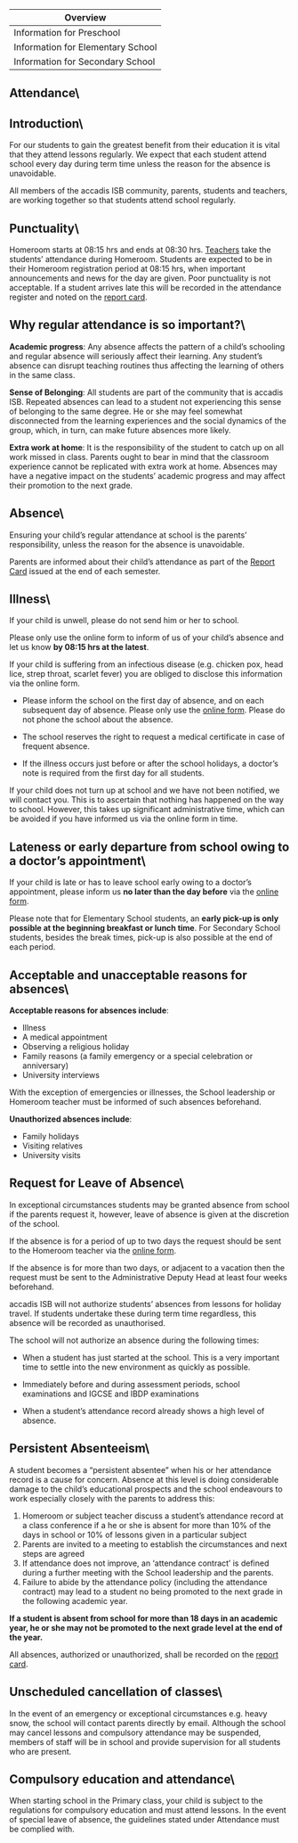 | Overview |
| --- |
| Information for Preschool | no |
| Information for Elementary School | yes |
| Information for Secondary School | yes |

## Attendance\ 

## Introduction\ 

For our students to gain the greatest benefit from their education it is vital that they attend lessons regularly. We expect that each student attend school every day during term time unless the reason for the absence is unavoidable.

All members of the accadis ISB community, parents, students and teachers, are working together so that students attend school regularly.

## Punctuality\ 

Homeroom starts at 08:15 hrs and ends at 08:30 hrs. [Teachers](https://en.wiki.accadis-isb.net/Homeroom_Teacher_and_Subject_Teacher) take the students’ attendance during Homeroom. Students are expected to be in their Homeroom registration period at 08:15 hrs, when important announcements and news for the day are given. Poor punctuality is not acceptable. If a student arrives late this will be recorded in the attendance register and noted on the [report card](https://en.wiki.accadis-isb.net/Grades_and_Report_Cards).

## Why regular attendance is so important?\ 

**Academic progress**: Any absence affects the pattern of a child’s schooling and regular absence will seriously affect their learning. Any student’s absence can disrupt teaching routines thus affecting the learning of others in the same class.

**Sense of Belonging**: All students are part of the community that is accadis ISB. Repeated absences can lead to a student not experiencing this sense of belonging to the same degree. He or she may feel somewhat disconnected from the learning experiences and the social dynamics of the group, which, in turn, can make future absences more likely.

**Extra work at home**: It is the responsibility of the student to catch up on all work missed in class. Parents ought to bear in mind that the classroom experience cannot be replicated with extra work at home. Absences may have a negative impact on the students’ academic progress and may affect their promotion to the next grade.

## Absence\ 

Ensuring your child’s regular attendance at school is the parents’ responsibility, unless the reason for the absence is unavoidable.

Parents are informed about their child’s attendance as part of the [Report Card](https://en.wiki.accadis-isb.net/Grades_and_Report_Cards) issued at the end of each semester.

## Illness\ 

If your child is unwell, please do not send him or her to school.

Please only use the online form to inform of us of your child’s absence and let us know **by 08:15 hrs at the latest**.

If your child is suffering from an infectious disease (e.g. chicken pox, head lice, strep throat, scarlet fever) you are obliged to disclose this information via the online form.

-   Please inform the school on the first day of absence, and on each subsequent day of absence. Please only use the [online form](http://accadis.eu/student-absences). Please do not phone the school about the absence.

-   The school reserves the right to request a medical certificate in case of frequent absence.

-   If the illness occurs just before or after the school holidays, a doctor’s note is required from the first day for all students.

If your child does not turn up at school and we have not been notified, we will contact you. This is to ascertain that nothing has happened on the way to school. However, this takes up significant administrative time, which can be avoided if you have informed us via the online form in time.

## Lateness or early departure from school owing to a doctor’s appointment\ 

If your child is late or has to leave school early owing to a doctor’s appointment, please inform us **no later than the day before** via the [online form](http://accadis.eu/student-absences).

Please note that for Elementary School students, an **early pick-up is only possible at the beginning breakfast or lunch time**. For Secondary School students, besides the break times, pick-up is also possible at the end of each period.

## Acceptable and unacceptable reasons for absences\ 

**Acceptable reasons for absences include**:

-   Illness
-   A medical appointment
-   Observing a religious holiday
-   Family reasons (a family emergency or a special celebration or anniversary)
-   University interviews

With the exception of emergencies or illnesses, the School leadership or Homeroom teacher must be informed of such absences beforehand.

**Unauthorized absences include**:

-   Family holidays
-   Visiting relatives
-   University visits

## Request for Leave of Absence\ 

In exceptional circumstances students may be granted absence from school if the parents request it, however, leave of absence is given at the discretion of the school.

If the absence is for a period of up to two days the request should be sent to the Homeroom teacher via the [online form](http://accadis.eu/student-absences).

If the absence is for more than two days, or adjacent to a vacation then the request must be sent to the Administrative Deputy Head at least four weeks beforehand.

accadis ISB will not authorize students’ absences from lessons for holiday travel. If students undertake these during term time regardless, this absence will be recorded as unauthorised.

The school will not authorize an absence during the following times:

-   When a student has just started at the school. This is a very important time to settle into the new environment as quickly as possible.

-   Immediately before and during assessment periods, school examinations and IGCSE and IBDP examinations

-   When a student’s attendance record already shows a high level of absence.

## Persistent Absenteeism\ 

A student becomes a “persistent absentee” when his or her attendance record is a cause for concern. Absence at this level is doing considerable damage to the child’s educational prospects and the school endeavours to work especially closely with the parents to address this:

1.  Homeroom or subject teacher discuss a student’s attendance record at a class conference if a he or she is absent for more than 10% of the days in school or 10% of lessons given in a particular subject
2.  Parents are invited to a meeting to establish the circumstances and next steps are agreed
3.  If attendance does not improve, an ‘attendance contract’ is defined during a further meeting with the School leadership and the parents.
4.  Failure to abide by the attendance policy (including the attendance contract) may lead to a student no being promoted to the next grade in the following academic year.

**If a student is absent from school for more than 18 days in an academic year, he or she may not be promoted to the next grade level at the end of the year.**

All absences, authorized or unauthorized, shall be recorded on the [report card](https://en.wiki.accadis-isb.net/Grades_and_Report_Cards "Grades and Report Cards").

## Unscheduled cancellation of classes\ 

In the event of an emergency or exceptional circumstances e.g. heavy snow, the school will contact parents directly by email. Although the school may cancel lessons and compulsory attendance may be suspended, members of staff will be in school and provide supervision for all students who are present.

## Compulsory education and attendance\ 

When starting school in the Primary class, your child is subject to the regulations for compulsory education and must attend lessons. In the event of special leave of absence, the guidelines stated under Attendance must be complied with.